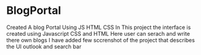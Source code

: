 # BlogPortal
Created A blog Portal Using JS HTML CSS 
In This project the interface is created using Javascript CSS and HTML 
Here user can serach and write there own blogs 
I have added few sccrenshot of the project that describes the UI outlook and search bar 
